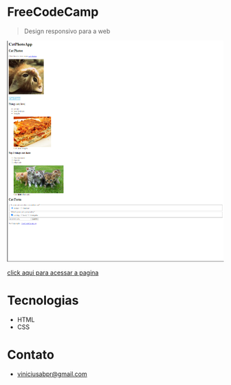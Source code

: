 # FreeCodeCamp

>Design responsivo para a web



![Preview](Cats.png)


[click aqui para acessar a pagina](https://viniciusabpr.github.io/Design-responsivo-para-WEB-freecodecamp/)



# Tecnologias
- HTML
- CSS


# Contato
- viniciusabpr@gmail.com


